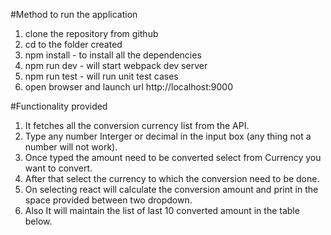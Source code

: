 #Method to run the application
1. clone the repository from github
2. cd to the folder created
3. npm install  - to install all the dependencies
4. npm run dev - will start webpack dev server
5. npm run test - will run unit test cases
5. open browser and launch url http://localhost:9000


#Functionality provided
1. It fetches all the conversion currency list from the API.
2. Type any number Interger or decimal in the input box (any thing not a number will not work).
3. Once typed the amount need to be converted select from Currency you want to convert.
4. After that select the currency to which the conversion need to be done.
5. On selecting react will calculate the conversion amount and print in the space provided between two dropdown.
6. Also It will maintain the list of last 10 converted amount in the table below. 
